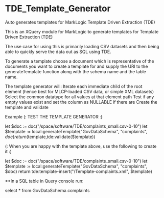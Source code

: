 # TDE_Template_Generator
Auto generates templates for MarkLogic Template Driven Extraction (TDE)

This is an XQuery module for MarkLogic to generate templates for Template Driven Extraction (TDE)

The use case for using this is primarily loading CSV datasets and then being able to quickly serve the data out as SQL using TDE.

To generate a template choose a document which is representative of the documents you want to create a template for and supply the URI
to the generateTemplate function along with the schema name and the table name.

The template generator will:
Iterate each immediate child of the root element (hence best for MLCP-loaded CSV data, or simple XML datasets) 
Select the common datatype for all values at that element path
Test if any empty values exist and set the column as NULLABLE if there are
Create the template and validate

Example
(: TEST THE TEMPLATE GENERATOR :)

 let $doc := doc("/space/software/TDE/complaints_small.csv-0-10")
 let $template := local:generateTemplate("GovDataSchema", "complaints", $doc)
 return ($template,tde:validate($template))
 
 (: When you are happy with the template above, use the following to create it :)
 
let $doc := doc("/space/software/TDE/complaints_small.csv-0-10")
let $template := local:generateTemplate("GovDataSchema", "complaints", $doc)
return  tde:template-insert("/Template-complaints.xml", $template)

**In a SQL table in Query console run:

select * from GovDataSchema.complaints
